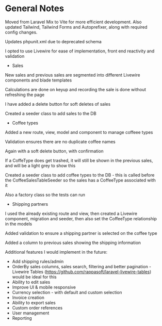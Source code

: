 # General Notes

Moved from Laravel Mix to Vite for more efficient development. Also updated Tailwind, Tailwind Forms and Autoprefixer, along with required config changes.

Updates phpunit.xml due to deprecated schema

I opted to use Livewire for ease of implementation, front end reactivity and validation

- Sales

New sales and previous sales are segmented into different Livewire components and blade templates

Calculations are done on keyup and recording the sale is done without refreshing the page

I have added a delete button for soft deletes of sales

Created a seeder class to add sales to the DB


- Coffee types

Added a new route, view, model and component to manage coffeee types

Validation ensures there are no duplicate coffee names

Again with a soft delete button, with confirmation

If a CoffeType does get trashed, it will still be shown in the previous sales, and will be a light grey to show this

Created a seeder class to add coffee types to the DB - this is called before the CoffeeSalesTableSeeder so the sales has a CoffeeType associated with it

Also a factory class so the tests can run


- Shipping partners

I used the already existing route and view, then created a Livewire component, migration and seeder, then also set the CoffeeType relationship in the models

Added validation to ensure a shipping partner is selected on the coffee type

Added a column to previous sales showing the shipping information



Additional features I would implement in the future:

- Add shipping rules/admin
- OrderBy sales columns, sales search, filtering and better pagination - Livewire Tables (https://github.com/rappasoft/laravel-livewire-tables) would be ideal for this
- Ability to edit sales
- Improve UI & mobile responsive
- Currency selection - with default and custom selection
- Invoice creation
- Ability to export sales
- Custom order references
- User management
- Reporting